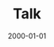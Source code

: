 ---
title: "Talk"
collection: talks
type: "Talk"
permalink: /talks/brussels
venue: "University"
date: 2000-01-01
location: "Brussels, Belgium"
---